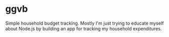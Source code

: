 ggvb
====

Simple household budget tracking. Mostly I'm just trying to educate myself about Node.js by building an app for tracking
my household expenditures.
